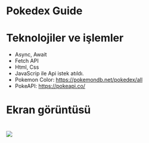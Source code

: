 # Pokedex Guide

# Teknolojiler ve işlemler

- Async, Await
- Fetch API
- Html, Css
- JavaScrip ile Api istek atıldı.
- Pokemon Color: https://pokemondb.net/pokedex/all
- PokeAPI: https://pokeapi.co/

# Ekran görüntüsü

# ![](bes.gif)
